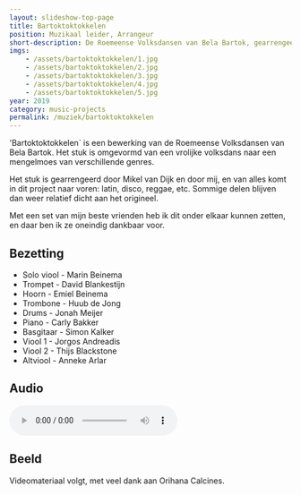 ```yaml
---
layout: slideshow-top-page
title: Bartoktoktokkelen
position: Muzikaal leider, Arrangeur
short-description: De Roemeense Volksdansen van Bela Bartok, gearrengeerd voor band in een funky, jazzy en disco-y stijl.
imgs: 
    - /assets/bartoktoktokkelen/1.jpg
    - /assets/bartoktoktokkelen/2.jpg
    - /assets/bartoktoktokkelen/3.jpg
    - /assets/bartoktoktokkelen/4.jpg
    - /assets/bartoktoktokkelen/5.jpg
year: 2019
category: music-projects
permalink: /muziek/bartoktoktokkelen
---
```


'Bartoktoktokkelen` is een bewerking van de Roemeense Volksdansen van Bela
Bartok. Het stuk is omgevormd van een vrolijke volksdans naar een mengelmoes
van verschillende genres. 

Het stuk is gearrengeerd door Mikel van Dijk en door mij, en van alles komt in
dit project naar voren: latin, disco, reggae, etc. Sommige delen blijven dan weer
relatief dicht aan het origineel. 

Met een set van mijn beste vrienden heb ik dit onder elkaar kunnen zetten, en
daar ben ik ze oneindig dankbaar voor.

## Bezetting

- Solo viool - Marin Beinema
- Trompet - David Blankestijn
- Hoorn - Emiel Beinema
- Trombone - Huub de Jong
- Drums - Jonah Meijer
- Piano - Carly Bakker
- Basgitaar - Simon Kalker
- Viool 1 - Jorgos Andreadis
- Viool 2 - Thijs Blackstone
- Altviool - Anneke Arlar

## Audio

<audio controls>
    <source src="/assets/audio/bartoktoktokkelen.mp3" type="audio/mpeg">
</audio>

## Beeld

Videomateriaal volgt, met veel dank aan Orihana Calcines.
